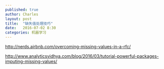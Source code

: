 ```yaml
---
published: true
author: Charles
layout: post
title:  "缺失值处理技巧"
date:   2016-07-02 8:30
categories: 机器学习
---
```


http://nerds.airbnb.com/overcoming-missing-values-in-a-rfc/

http://www.analyticsvidhya.com/blog/2016/03/tutorial-powerful-packages-imputing-missing-values/
